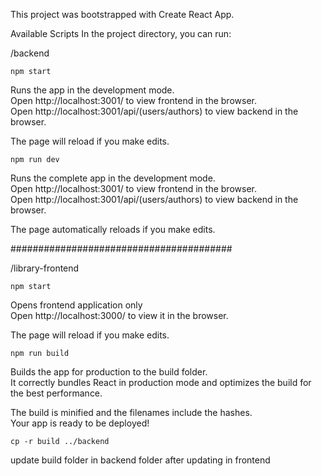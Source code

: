 This project was bootstrapped with Create React App.

Available Scripts
In the project directory, you can run:

/backend

```
npm start
```
Runs the app in the development mode.\
Open http://localhost:3001/ to view frontend in the browser.\
Open http://localhost:3001/api/(users/authors) to view backend in the browser.

The page will reload if you make edits.

```
npm run dev
```
Runs the complete app in the development mode.\
Open http://localhost:3001/ to view frontend in the browser.\
Open http://localhost:3001/api/(users/authors) to view backend in the browser.

The page automatically reloads if you make edits.

######################################## 

/library-frontend

```
npm start
```
Opens frontend application only\
Open http://localhost:3000/ to view it in the browser.

The page will reload if you make edits.

```
npm run build
```
Builds the app for production to the build folder.\
It correctly bundles React in production mode and optimizes the build for the best performance.

The build is minified and the filenames include the hashes.\
Your app is ready to be deployed!

```
cp -r build ../backend
```
update build folder in backend folder after updating in frontend
